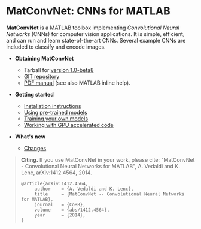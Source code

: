 # MatConvNet: CNNs for MATLAB

**MatConvNet** is a MATLAB toolbox implementing *Convolutional Neural
Networks* (CNNs) for computer vision applications. It is simple,
efficient, and can run and learn state-of-the-art CNNs. Several
example CNNs are included to classify and encode images.

*   **Obtaining MatConvNet**
    - Tarball for [version 1.0-beta8](download/matconvnet-1.0-beta8.tar.gz)
    - [GIT repository](http://www.github.com/vlfeat/matconvnet.git)
    - [PDF manual](matconvnet-manual.pdf) (see also MATLAB inline help).

*   **Getting started**
    - [Installation instructions](install)
    - [Using pre-trained models](pretrained)
    - [Training your own models](training)
    - [Working with GPU accelerated code](gpu)

*   **What's new**
    - [Changes](about/#changes)

> **Citing.** If you use MatConvNet in your work, please cite:
> "MatConvNet - Convolutional Neural Networks for MATLAB", A. Vedaldi
> and K. Lenc, arXiv:1412.4564, 2014.
>
>     @article{arXiv:1412.4564,
>          author    = {A. Vedaldi and K. Lenc},
>          title     = {MatConvNet -- Convolutional Neural Networks for MATLAB},
>          journal   = {CoRR},
>          volume    = {abs/1412.4564},
>          year      = {2014},
>     }
